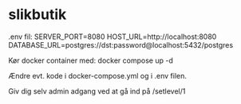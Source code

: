 # slikbutik

.env fil:
SERVER_PORT=8080
HOST_URL=http://localhost:8080
DATABASE_URL=postgres://dst:password@localhost:5432/postgres

Kør docker container med:
docker compose up -d

Ændre evt. kode i docker-compose.yml og i .env filen.

Giv dig selv admin adgang ved at gå ind på /setlevel/1
